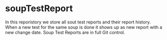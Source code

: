 # soupTestReport

In this reporistory we store all sout test reports and their report history. When a new test for the same soup is done it shows up as new report with a new change date. Soup Test Reports are in full Git control.
